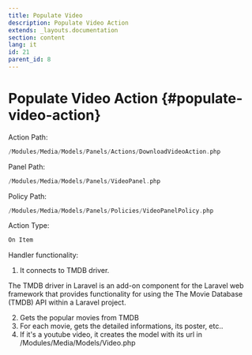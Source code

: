 ```yaml
---
title: Populate Video
description: Populate Video Action
extends: _layouts.documentation
section: content
lang: it
id: 21
parent_id: 8
---
```


# Populate Video Action {#populate-video-action}


Action Path:

```php
/Modules/Media/Models/Panels/Actions/DownloadVideoAction.php
```

Panel Path:

```php
/Modules/Media/Models/Panels/VideoPanel.php
```

Policy Path:

```php
/Modules/Media/Models/Panels/Policies/VideoPanelPolicy.php
```

Action Type:

```php
On Item
```

Handler functionality:

1. It connects to TMDB driver.

The TMDB driver in Laravel is an add-on component for the Laravel web framework that provides functionality for using the The Movie Database (TMDB) API within a Laravel project.

2. Gets the popular movies from TMDB
3. For each movie, gets the detailed informations, its poster, etc..
4. If it's a youtube video, it creates the model with its url in /Modules/Media/Models/Video.php